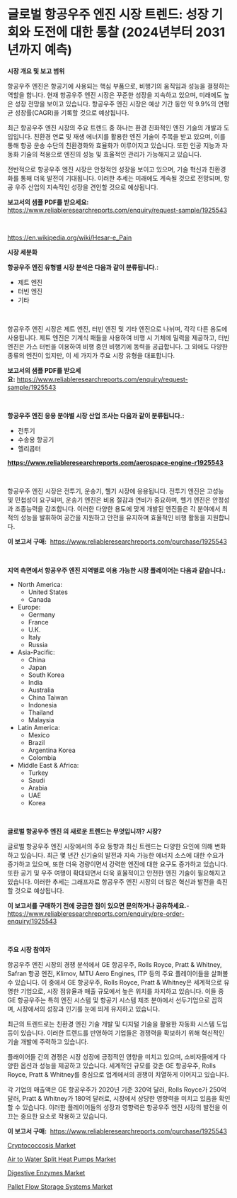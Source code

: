 <p><h1>글로벌 항공우주 엔진 시장 트렌드: 성장 기회와 도전에 대한 통찰 (2024년부터 2031년까지 예측)</h1></p><p><strong>시장 개요 및 보고 범위</strong></p>
<p><p>항공우주 엔진은 항공기에 사용되는 핵심 부품으로, 비행기의 움직임과 성능을 결정하는 역할을 합니다. 현재 항공우주 엔진 시장은 꾸준한 성장을 지속하고 있으며, 미래에도 높은 성장 전망을 보이고 있습니다. 항공우주 엔진 시장은 예상 기간 동안 약 9.9%의 연평균 성장률(CAGR)을 기록할 것으로 예상됩니다.</p><p>최근 항공우주 엔진 시장의 주요 트렌드 중 하나는 환경 친화적인 엔진 기술의 개발과 도입입니다. 친환경 연료 및 재생 에너지를 활용한 엔진 기술이 주목을 받고 있으며, 이를 통해 항공 운송 수단의 친환경화와 효율화가 이루어지고 있습니다. 또한 인공 지능과 자동화 기술의 적용으로 엔진의 성능 및 효율적인 관리가 가능해지고 있습니다.</p><p>전반적으로 항공우주 엔진 시장은 안정적인 성장을 보이고 있으며, 기술 혁신과 친환경화를 통해 더욱 발전이 기대됩니다. 이러한 추세는 미래에도 계속될 것으로 전망되며, 항공 우주 산업의 지속적인 성장을 견인할 것으로 예상됩니다.</p></p>
<p><strong>보고서의 샘플 PDF를 받으세요:</strong> <a href="https://www.reliableresearchreports.com/enquiry/request-sample/1925543">https://www.reliableresearchreports.com/enquiry/request-sample/1925543</a></p>
<p>&nbsp;</p>
<p><a href="https://en.wikipedia.org/wiki/Hesar-e_Pain">https://en.wikipedia.org/wiki/Hesar-e_Pain</a></p>
<p><strong>시장 세분화</strong></p>
<p><strong>항공우주 엔진 유형별 시장 분석은 다음과 같이 분류됩니다.:</strong></p>
<p><ul><li>제트 엔진</li><li>터빈 엔진</li><li>기타</li></ul></p>
<p>&nbsp;</p>
<p><p>항공우주 엔진 시장은 제트 엔진, 터빈 엔진 및 기타 엔진으로 나뉘며, 각각 다른 용도에 사용됩니다. 제트 엔진은 기계식 패들을 사용하여 비행 시 기체에 밀력을 제공하고, 터빈 엔진은 가스 터빈을 이용하여 비행 중인 비행기에 동력을 공급합니다. 그 외에도 다양한 종류의 엔진이 있지만, 이 세 가지가 주요 시장 유형을 대표합니다.</p></p>
<p><strong>보고서의 샘플 PDF를 받으세요:</strong>&nbsp;<a href="https://www.reliableresearchreports.com/enquiry/request-sample/1925543">https://www.reliableresearchreports.com/enquiry/request-sample/1925543</a></p>
<p>&nbsp;</p>
<p><strong> 항공우주 엔진 응용 분야별 시장 산업 조사는 다음과 같이 분류됩니다.:</strong></p>
<p><ul><li>전투기</li><li>수송용 항공기</li><li>헬리콥터</li></ul></p>
<p><strong><a href="https://www.reliableresearchreports.com/aerospace-engine-r1925543">https://www.reliableresearchreports.com/aerospace-engine-r1925543</a></strong></p>
<p>&nbsp;</p>
<p><p>항공우주 엔진 시장은 전투기, 운송기, 헬기 시장에 응용됩니다. 전투기 엔진은 고성능 및 민첩성이 요구되며, 운송기 엔진은 비용 절감과 연비가 중요하며, 헬기 엔진은 안정성과 조종능력을 강조합니다. 이러한 다양한 용도에 맞게 개발된 엔진들은 각 분야에서 최적의 성능을 발휘하여 공간을 지원하고 안전을 유지하며 효율적인 비행 활동을 지원합니다.</p></p>
<p><strong>이 보고서 구매:</strong>&nbsp; <a href="https://www.reliableresearchreports.com/purchase/1925543">https://www.reliableresearchreports.com/purchase/1925543</a></p>
<p>&nbsp;</p>
<p><strong>지역 측면에서 항공우주 엔진 지역별로 이용 가능한 시장 플레이어는 다음과 같습니다.:</strong></p>
<p><ul>
    <li>
        North America:
        <ul>
            <li>United States</li>
            <li>Canada</li>
        </ul>
    </li>
    <li>
        Europe:
        <ul>
            <li>Germany</li>
            <li>France</li>
            <li>U.K.</li>
            <li>Italy</li>
            <li>Russia</li>
        </ul>
    </li>
    <li>
        Asia-Pacific:
        <ul>
            <li>China</li>
            <li>Japan</li>
            <li>South Korea</li>
            <li>India</li>
            <li>Australia</li>
            <li>China Taiwan</li>
            <li>Indonesia</li>
            <li>Thailand</li>
            <li>Malaysia</li>
        </ul>
    </li>
    <li>
        Latin America:
        <ul>
            <li>Mexico</li>
            <li>Brazil</li>
            <li>Argentina Korea</li>
            <li>Colombia</li>
        </ul>
    </li>
    <li>
        Middle East & Africa:
        <ul>
            <li>Turkey</li>
            <li>Saudi</li>
            <li>Arabia</li>
            <li>UAE</li>
            <li>Korea</li>
        </ul>
    </li>
    </ul></p>
<p>&nbsp;</p>
<p><strong>글로벌 항공우주 엔진 의 새로운 트렌드는 무엇입니까? 시장?</strong></p>
<p><p>글로벌 항공우주 엔진 시장에서의 주요 동향과 최신 트렌드는 다양한 요인에 의해 변화하고 있습니다. 최근 몇 년간 신기술의 발전과 지속 가능한 에너지 소스에 대한 수요가 증가하고 있으며, 또한 더욱 경량이면서 강력한 엔진에 대한 요구도 증가하고 있습니다. 또한 공기 및 우주 여행이 확대되면서 더욱 효율적이고 안전한 엔진 기술이 필요해지고 있습니다. 이러한 추세는 그래프자료 항공우주 엔진 시장의 더 많은 혁신과 발전을 촉진할 것으로 예상됩니다.</p></p>
<p><strong>이 보고서를 구매하기 전에 궁금한 점이 있으면 문의하거나 공유하세요.</strong>- <a href="https://www.reliableresearchreports.com/enquiry/pre-order-enquiry/1925543">https://www.reliableresearchreports.com/enquiry/pre-order-enquiry/1925543</a></p>
<p>&nbsp;</p>
<p><strong>주요 시장 참여자</strong></p>
<p><p>항공우주 엔진 시장의 경쟁 분석에서 GE 항공우주, Rolls Royce, Pratt & Whitney, Safran 항공 엔진, Klimov, MTU Aero Engines, ITP 등의 주요 플레이어들을 살펴볼 수 있습니다. 이 중에서 GE 항공우주, Rolls Royce, Pratt & Whitney은 세계적으로 유명한 기업으로, 시장 점유율과 매출 규모에서 높은 위치를 차지하고 있습니다. 이들 중 GE 항공우주는 특히 엔진 시스템 및 항공기 시스템 제조 분야에서 선두기업으로 꼽히며, 시장에서의 성장과 인기를 눈에 띄게 유지하고 있습니다.</p><p>최근의 트렌드로는 친환경 엔진 기술 개발 및 디지털 기술을 활용한 자동화 시스템 도입 등이 있습니다. 이러한 트렌드를 반영하여 기업들은 경쟁력을 확보하기 위해 혁신적인 기술 개발에 주력하고 있습니다.</p><p>플래이어들 간의 경쟁은 시장 성장에 긍정적인 영향을 미치고 있으며, 소비자들에게 다양한 옵션과 성능을 제공하고 있습니다. 세계적인 규모를 갖춘 GE 항공우주, Rolls Royce, Pratt & Whitney를 중심으로 업계에서의 경쟁이 치열하게 이어지고 있습니다.</p><p>각 기업의 매출액은 GE 항공우주가 2020년 기준 320억 달러, Rolls Royce가 250억 달러, Pratt & Whitney가 180억 달러로, 시장에서 상당한 영향력을 미치고 있음을 확인할 수 있습니다. 이러한 플레이어들의 성장과 영향력은 항공우주 엔진 시장의 발전을 이끄는 중요한 요소로 작용하고 있습니다.</p></p>
<p><strong>이 보고서 구매:</strong>&nbsp;&nbsp;<a href="https://www.reliableresearchreports.com/purchase/1925543">https://www.reliableresearchreports.com/purchase/1925543</a></p>
<p><p><a href="https://issuu.com/reportprime-2/docs/cryptococcosis-market-size-2030.pptx">Cryptococcosis Market</a></p><p><a href="https://github.com/Sherrillcrooksxa8i18ucf2m/Market-Research-Report-List-3/blob/main/air-to-water-split-heat-pumps-market.md">Air to Water Split Heat Pumps Market</a></p><p><a href="https://issuu.com/reportprime-2/docs/digestive-enzymes-market-size-2030.pptx">Digestive Enzymes Market</a></p><p><a href="https://github.com/AlysaLedner2023/Market-Research-Report-List-2/blob/main/pallet-flow-storage-systems-market.md">Pallet Flow Storage Systems Market</a></p></p>